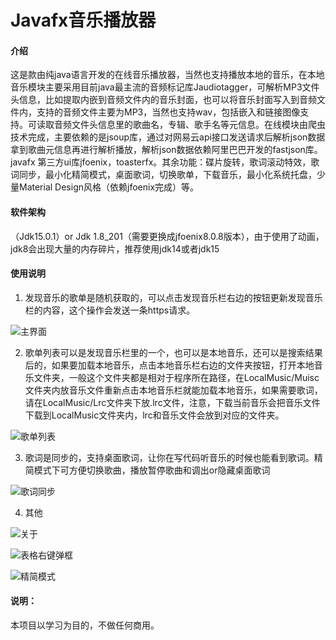 # Javafx音乐播放器

#### 介绍
 这是款由纯java语言开发的在线音乐播放器，当然也支持播放本地的音乐，在本地音乐模块主要采用目前java最主流的音频标记库Jaudiotagger，可解析MP3文件头信息，比如提取内嵌到音频文件内的音乐封面，也可以将音乐封面写入到音频文件内，支持的音频文件主要为MP3，当然也支持wav，包括嵌入和链接图像支持。可读取音频文件头信息里的歌曲名，专辑、歌手名等元信息。在线模块由爬虫技术完成，主要依赖的是jsoup库，通过对网易云api接口发送请求后解析json数据拿到歌曲元信息再进行解析播放，解析json数据依赖阿里巴巴开发的fastjson库。javafx 第三方ui库jfoenix，toasterfx。其余功能：碟片旋转，歌词滚动特效，歌词同步，最小化精简模式，桌面歌词，切换歌单，下载音乐，最小化系统托盘，少量Material Design风格（依赖jfoenix完成）等。

#### 软件架构
（Jdk15.0.1）or Jdk 1.8_201（需要更换成jfoenix8.0.8版本），由于使用了动画，jdk8会出现大量的内存碎片，推荐使用jdk14或者jdk15


#### 使用说明

1.  发现音乐的歌单是随机获取的，可以点击发现音乐栏右边的按钮更新发现音乐栏的内容，这个操作会发送一条https请求。

![主界面](https://images.gitee.com/uploads/images/2020/1205/135755_97f81e24_4822721.png "1.png")

2.  歌单列表可以是发现音乐栏里的一个，也可以是本地音乐，还可以是搜索结果后的，如果要加载本地音乐，点击本地音乐栏右边的文件夹按钮，打开本地音乐文件夹，一般这个文件夹都是相对于程序所在路径，在LocalMusic/Muisc文件夹内放音乐文件重新点击本地音乐栏就能加载本地音乐，如果需要歌词，请在LocalMusic/Lrc文件夹下放.lrc文件，注意，下载当前音乐会把音乐文件下载到LocalMusic文件夹内，lrc和音乐文件会放到对应的文件夹。

![歌单列表](https://images.gitee.com/uploads/images/2020/1205/135826_e0fe6f54_4822721.png "2.png")

3.  歌词是同步的，支持桌面歌词，让你在写代码听音乐的时候也能看到歌词。精简模式下可方便切换歌曲，播放暂停歌曲和调出or隐藏桌面歌词

![歌词同步](https://images.gitee.com/uploads/images/2020/1207/172458_0442d10c_4822721.png "YJGDO0Y6MH_WC46GOF[I~UE.png")

4. 其他

![关于](https://images.gitee.com/uploads/images/2020/1205/140358_d3fb896b_4822721.png "4.png")

![表格右键弹框](https://images.gitee.com/uploads/images/2020/1213/115451_773d1765_4822721.png "3%VLSN)IT6ZAQQZMGMZV9`5.png")

![精简模式](https://images.gitee.com/uploads/images/2020/1205/140419_f3adec30_4822721.png "5.png")


#### 说明：
本项目以学习为目的，不做任何商用。
